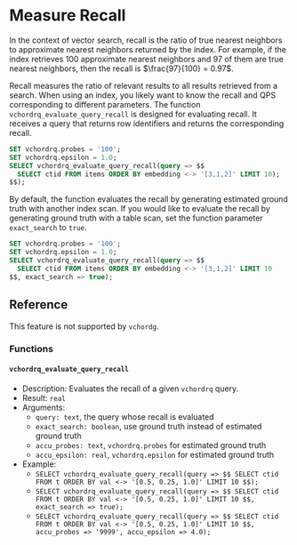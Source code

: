 # Measure Recall <badge type="tip" text="since v0.5.0" />

In the context of vector search, recall is the ratio of true nearest neighbors to approximate nearest neighbors returned by the index. For example, if the index retrieves $100$ approximate nearest neighbors and $97$ of them are true nearest neighbors, then the recall is $\frac{97}{100} = 0.97$.

Recall measures the ratio of relevant results to all results retrieved from a search. When using an index, you likely want to know the recall and QPS corresponding to different parameters. The function `vchordrq_evaluate_query_recall` is designed for evaluating recall. It receives a query that returns row identifiers and returns the corresponding recall.

```sql
SET vchordrq.probes = '100';
SET vchordrq.epsilon = 1.0;
SELECT vchordrq_evaluate_query_recall(query => $$
  SELECT ctid FROM items ORDER BY embedding <-> '[3,1,2]' LIMIT 10);
$$);
```

By default, the function evaluates the recall by generating estimated ground truth with another index scan. If you would like to evaluate the recall by generating ground truth with a table scan, set the function parameter `exact_search` to `true`.

```sql
SET vchordrq.probes = '100';
SET vchordrq.epsilon = 1.0;
SELECT vchordrq_evaluate_query_recall(query => $$
  SELECT ctid FROM items ORDER BY embedding <-> '[3,1,2]' LIMIT 10
$$, exact_search => true);
```

## Reference

This feature is not supported by `vchordg`.

### Functions <badge type="info" text="vchordrq" />

#### `vchordrq_evaluate_query_recall` <badge type="tip" text="since v0.5.0" />

- Description: Evaluates the recall of a given `vchordrq` query.
- Result: `real`
- Arguments:
    - `query: text`, the query whose recall is evaluated
    - `exact_search: boolean`, use ground truth instead of estimated ground truth
    - `accu_probes: text`, `vchordrq.probes` for estimated ground truth
    - `accu_epsilon: real`, `vchordrq.epsilon` for estimated ground truth
- Example:
    - `SELECT vchordrq_evaluate_query_recall(query => $$ SELECT ctid FROM t ORDER BY val <-> '[0.5, 0.25, 1.0]' LIMIT 10 $$);`
    - `SELECT vchordrq_evaluate_query_recall(query => $$ SELECT ctid FROM t ORDER BY val <-> '[0.5, 0.25, 1.0]' LIMIT 10 $$, exact_search => true);`
    - `SELECT vchordrq_evaluate_query_recall(query => $$ SELECT ctid FROM t ORDER BY val <-> '[0.5, 0.25, 1.0]' LIMIT 10 $$, accu_probes => '9999', accu_epsilon => 4.0);`
